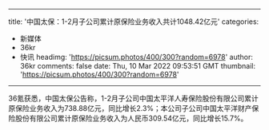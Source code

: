 
---
title: '中国太保：1-2月子公司累计原保险业务收入共计1048.42亿元'
categories: 
 - 新媒体
 - 36kr
 - 快讯
headimg: 'https://picsum.photos/400/300?random=6978'
author: 36kr
comments: false
date: Thu, 10 Mar 2022 09:53:51 GMT
thumbnail: 'https://picsum.photos/400/300?random=6978'
---

<div>   
36氪获悉，中国太保公告称，1-2月子公司中国太平洋人寿保险股份有限公司累计原保险业务收入为738.88亿元，同比增长2.3%；本公司子公司中国太平洋财产保险股份有限公司累计原保险业务收入为人民币309.54亿元，同比增长15.7%。  
</div>
            